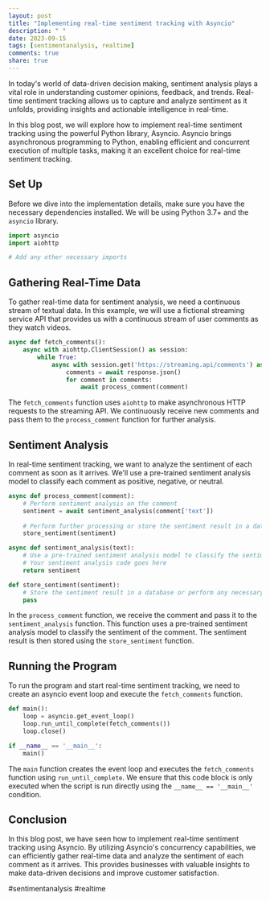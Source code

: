 ```yaml
---
layout: post
title: "Implementing real-time sentiment tracking with Asyncio"
description: " "
date: 2023-09-15
tags: [sentimentanalysis, realtime]
comments: true
share: true
---
```


In today's world of data-driven decision making, sentiment analysis plays a vital role in understanding customer opinions, feedback, and trends. Real-time sentiment tracking allows us to capture and analyze sentiment as it unfolds, providing insights and actionable intelligence in real-time.

In this blog post, we will explore how to implement real-time sentiment tracking using the powerful Python library, Asyncio. Asyncio brings asynchronous programming to Python, enabling efficient and concurrent execution of multiple tasks, making it an excellent choice for real-time sentiment tracking.

## Set Up

Before we dive into the implementation details, make sure you have the necessary dependencies installed. We will be using Python 3.7+ and the `asyncio` library.

```python
import asyncio
import aiohttp

# Add any other necessary imports
```

## Gathering Real-Time Data

To gather real-time data for sentiment analysis, we need a continuous stream of textual data. In this example, we will use a fictional streaming service API that provides us with a continuous stream of user comments as they watch videos.

```python
async def fetch_comments():
    async with aiohttp.ClientSession() as session:
        while True:
            async with session.get('https://streaming.api/comments') as response:
                comments = await response.json()
                for comment in comments:
                    await process_comment(comment)
```

The `fetch_comments` function uses `aiohttp` to make asynchronous HTTP requests to the streaming API. We continuously receive new comments and pass them to the `process_comment` function for further analysis.

## Sentiment Analysis

In real-time sentiment tracking, we want to analyze the sentiment of each comment as soon as it arrives. We'll use a pre-trained sentiment analysis model to classify each comment as positive, negative, or neutral.

```python
async def process_comment(comment):
    # Perform sentiment analysis on the comment
    sentiment = await sentiment_analysis(comment['text'])
    
    # Perform further processing or store the sentiment result in a database, for example
    store_sentiment(sentiment)

async def sentiment_analysis(text):
    # Use a pre-trained sentiment analysis model to classify the sentiment of the given text
    # Your sentiment analysis code goes here
    return sentiment

def store_sentiment(sentiment):
    # Store the sentiment result in a database or perform any necessary actions
    pass
```

In the `process_comment` function, we receive the comment and pass it to the `sentiment_analysis` function. This function uses a pre-trained sentiment analysis model to classify the sentiment of the comment. The sentiment result is then stored using the `store_sentiment` function.

## Running the Program

To run the program and start real-time sentiment tracking, we need to create an asyncio event loop and execute the `fetch_comments` function.

```python
def main():
    loop = asyncio.get_event_loop()
    loop.run_until_complete(fetch_comments())
    loop.close()

if __name__ == '__main__':
    main()
```

The `main` function creates the event loop and executes the `fetch_comments` function using `run_until_complete`. We ensure that this code block is only executed when the script is run directly using the `__name__ == '__main__'` condition.

## Conclusion

In this blog post, we have seen how to implement real-time sentiment tracking using Asyncio. By utilizing Asyncio's concurrency capabilities, we can efficiently gather real-time data and analyze the sentiment of each comment as it arrives. This provides businesses with valuable insights to make data-driven decisions and improve customer satisfaction.

#sentimentanalysis #realtime